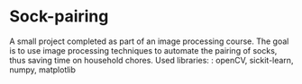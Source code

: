 # Sock-pairing
A small project completed as part of an image processing course. The goal is to use image processing techniques to automate the pairing of socks, thus saving time on household chores.
Used libraries: : openCV, sickit-learn, numpy, matplotlib
